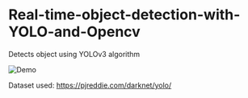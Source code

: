 # Real-time-object-detection-with-YOLO-and-Opencv
Detects object using YOLOv3 algorithm

![Demo](https://github.com/PriyaJ28/Real-time-object-detection-with-YOLO-and-Opencv/blob/master/Demo-Video.gif)

Dataset used: https://pjreddie.com/darknet/yolo/
